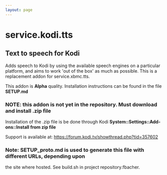```yaml
---
layout: page
---
```

<meta http-equiv='Content-Type' content='text/html; charset=utf-8' />

service.kodi.tts
================

Text to speech for Kodi
-----------------------
Adds speech to Kodi by using the available speech engines on a particular platform, and aims to
work 'out of the box' as much as possible. This is a replacement addon for 
service.xbmc.tts.

This addon is **Alpha** quality. Installation instructions can be found in the file **SETUP.md**

### NOTE: this addon is not yet in the repository. Must download and install .zip file
Installation of the .zip file is be done through Kodi **System::Settings::Add-ons::Install from zip file**

Support is available at: https://forum.kodi.tv/showthread.php?tid=357602


### Note: SETUP_proto.md is used to generate this file with different URLs, depending upon
the site where hosted. See build.sh in project repository.fbacher.
